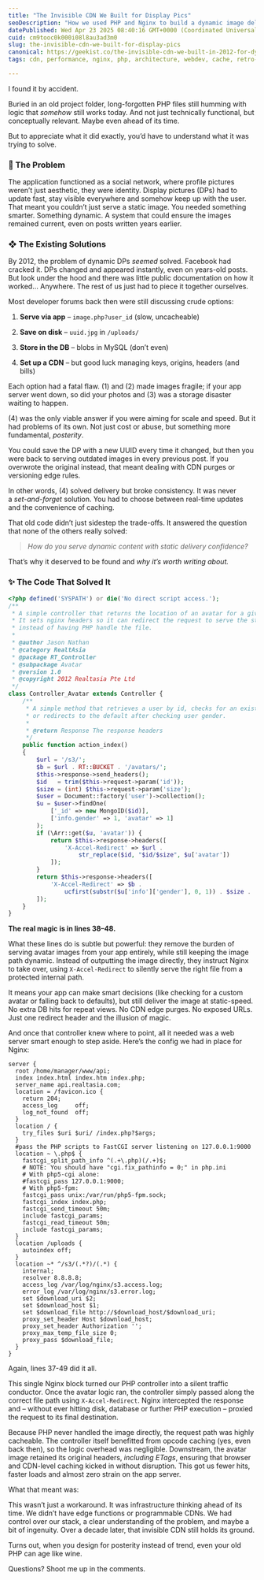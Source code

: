 ```yaml
---
title: "The Invisible CDN We Built for Display Pics"
seoDescription: "How we used PHP and Nginx to build a dynamic image delivery system with zero exposed URLs, full cache control, and no strain on the app server."
datePublished: Wed Apr 23 2025 08:40:16 GMT+0000 (Coordinated Universal Time)
cuid: cm9tooc0k000i08l8au3ad3m0
slug: the-invisible-cdn-we-built-for-display-pics
canonical: https://geekist.co/the-invisible-cdn-we-built-in-2012-for-dynamic-avatars/
tags: cdn, performance, nginx, php, architecture, webdev, cache, retro-tech

---
```


I found it by accident.

Buried in an old project folder, long-forgotten PHP files still humming with logic that *somehow* still works today. And not just technically functional, but conceptually relevant. Maybe even ahead of its time.

But to appreciate what it did exactly, you’d have to understand what it was trying to solve.

### 💫 The Problem

The application functioned as a social network, where profile pictures weren’t just aesthetic, they were identity. Display pictures (DPs) had to update fast, stay visible everywhere and somehow keep up with the user. That meant you couldn’t just serve a static image. You needed something smarter. Something dynamic. A system that could ensure the images remained current, even on posts written years earlier.

### ❖ The Existing Solutions

By 2012, the problem of dynamic DPs *seemed* solved. Facebook had cracked it. DPs changed and appeared instantly, even on years-old posts. But look under the hood and there was little public documentation on how it worked… Anywhere. The rest of us just had to piece it together ourselves.

Most developer forums back then were still discussing crude options:

1. **Serve via app** – `image.php?user_id` (slow, uncacheable)
    
2. **Save on disk** – `uuid.jpg` in `/uploads/`
    
3. **Store in the DB** – blobs in MySQL (don’t even)
    
4. **Set up a CDN** – but good luck managing keys, origins, headers (and bills)
    

Each option had a fatal flaw. (1) and (2) made images fragile; if your app server went down, so did your photos and (3) was a storage disaster waiting to happen.

(4) was the only viable answer if you were aiming for scale and speed. But it had problems of its own. Not just cost or abuse, but something more fundamental, *posterity*.

You could save the DP with a new UUID every time it changed, but then you were back to serving outdated images in every previous post. If you overwrote the original instead, that meant dealing with CDN purges or versioning edge rules.

In other words, (4) solved delivery but broke consistency. It was never a *set-and-forget* solution. You had to choose between real-time updates and the convenience of caching.

That old code didn’t just sidestep the trade-offs. It answered the question that none of the others really solved:

> *How do you serve dynamic content with static delivery confidence?*

That’s why it deserved to be found and *why it’s worth writing about.*

### ✨ The Code That Solved It

```php
<?php defined('SYSPATH') or die('No direct script access.');
/**
 * A simple controller that returns the location of an avatar for a given user.
 * It sets nginx headers so it can redirect the request to serve the static file
 * instead of having PHP handle the file.
 *
 * @author Jason Nathan
 * @category RealtAsia
 * @package RT_Controller
 * @subpackage Avatar
 * @version 1.0
 * @copyright 2012 Realtasia Pte Ltd
 */
class Controller_Avatar extends Controller {
    /**
     * A simple method that retrieves a user by id, checks for an existing avatar
     * or redirects to the default after checking user gender.
     *
     * @return Response The response headers
     */
    public function action_index()
    {
        $url = '/s3/';
        $b = $url . RT::BUCKET . '/avatars/';
        $this->response->send_headers();
        $id   = trim($this->request->param('id'));
        $size = (int) $this->request->param('size');
        $user = Document::factory('user')->collection();
        $u = $user->findOne(
            ['_id' => new MongoID($id)],
            ['info.gender' => 1, 'avatar' => 1]
        );
        if (\Arr::get($u, 'avatar')) {
            return $this->response->headers([
                'X-Accel-Redirect' => $url .
                    str_replace($id, "$id/$size", $u['avatar'])
            ]);
        }
        return $this->response->headers([
            'X-Accel-Redirect' => $b .
                ucfirst(substr($u['info']['gender'], 0, 1)) . $size . '.png'
        ]);
    }
}
```

**The real magic is in lines 38–48.**

What these lines do is subtle but powerful: they remove the burden of serving avatar images from your app entirely, while still keeping the image path dynamic. Instead of outputting the image directly, they instruct Nginx to take over, using `X-Accel-Redirect` to silently serve the right file from a protected internal path.

It means your app can make smart decisions (like checking for a custom avatar or falling back to defaults), but still deliver the image at static-speed. No extra DB hits for repeat views. No CDN edge purges. No exposed URLs. Just one redirect header and the illusion of magic.

And once that controller knew where to point, all it needed was a web server smart enough to step aside. Here’s the config we had in place for Nginx:

```nginx
server {
  root /home/manager/www/api;
  index index.html index.htm index.php;
  server_name api.realtasia.com;
  location = /favicon.ico {
    return 204;
    access_log     off;
    log_not_found  off;
  }
  location / {
    try_files $uri $uri/ /index.php?$args;
  }
  #pass the PHP scripts to FastCGI server listening on 127.0.0.1:9000
  location ~ \.php$ {
    fastcgi_split_path_info ^(.+\.php)(/.+)$;
    # NOTE: You should have "cgi.fix_pathinfo = 0;" in php.ini
    # With php5-cgi alone:
    #fastcgi_pass 127.0.0.1:9000;
    # With php5-fpm:
    fastcgi_pass unix:/var/run/php5-fpm.sock;
    fastcgi_index index.php;
    fastcgi_send_timeout 50m;
    include fastcgi_params;
    fastcgi_read_timeout 50m;
    include fastcgi_params;
  }
  location /uploads {
    autoindex off;
  }
  location ~* ^/s3/(.*?)/(.*) {
    internal;
    resolver 8.8.8.8;
    access_log /var/log/nginx/s3.access.log;
    error_log /var/log/nginx/s3.error.log;
    set $download_uri $2;
    set $download_host $1;
    set $download_file http://$download_host/$download_uri;
    proxy_set_header Host $download_host;
    proxy_set_header Authorization '';
    proxy_max_temp_file_size 0;
    proxy_pass $download_file;
  }
}
```

Again, lines 37-49 did it all.

This single Nginx block turned our PHP controller into a silent traffic conductor. Once the avatar logic ran, the controller simply passed along the correct file path using `X-Accel-Redirect`. Nginx intercepted the response and – without ever hitting disk, database or further PHP execution – proxied the request to its final destination.

Because PHP never handled the image directly, the request path was highly cacheable. The controller itself benefitted from opcode caching (yes, even back then), so the logic overhead was negligible. Downstream, the avatar image retained its original headers, *including ETags*, ensuring that browser and CDN-level caching kicked in without disruption. This got us fewer hits, faster loads and almost zero strain on the app server.

What that meant was:

This wasn’t just a workaround. It was infrastructure thinking ahead of its time. We didn’t have edge functions or programmable CDNs. We had control over our stack, a clear understanding of the problem, and maybe a bit of ingenuity. Over a decade later, that invisible CDN still holds its ground.

Turns out, when you design for posterity instead of trend, even your old PHP can age like wine.

Questions? Shoot me up in the comments.